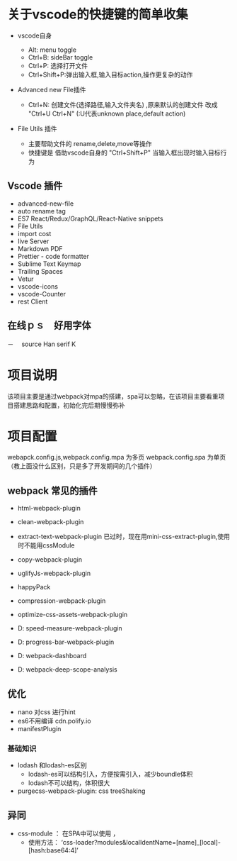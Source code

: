 # 关于vscode的快捷键的简单收集

- vscode自身
  + Alt: menu toggle
  + Ctrl+B: sideBar toggle
  + Ctrl+P: 选择打开文件
  + Ctrl+Shift+P:弹出输入框,输入目标action,操作更复杂的动作
  
- Advanced new File插件
  + Ctrl+N: 创建文件(选择路径,输入文件夹名)  ,原来默认的创建文件 改成 "Ctrl+U Ctrl+N" (:U代表unknown place,default action)

- File Utils 插件
  + 主要帮助文件的 rename,delete,move等操作
  + 快捷键是 借助vscode自身的 "Ctrl+Shift+P" 当输入框出现时输入目标行为


## Vscode 插件
- advanced-new-file
- auto rename tag
- ES7 React/Redux/GraphQL/React-Native snippets
- File Utils
- import cost
- live Server
- Markdown PDF
- Prettier - code formatter
- Sublime Text Keymap
- Trailing Spaces
- Vetur
- vscode-icons
- vscode-Counter
- rest Client



## 在线ｐｓ　好用字体
－　 source Han serif K

# 项目说明

该项目主要是通过webpack对mpa的搭建，spa可以忽略，在该项目主要看重项目搭建思路和配置，初始化完后期慢慢弥补

# 项目配置
webapck.config.js,webpack.config.mpa 为多页
webpack.config.spa 为单页 （教上面没什么区别，只是多了开发期间的几个插件）

## webpack 常见的插件

- html-webpack-plugin
- clean-webpack-plugin
- extract-text-webpack-plugin 已过时，现在用mini-css-extract-plugin,使用时不能用cssModule
- copy-webpack-plugin

- uglifyJs-webpack-plugin
- happyPack
- compression-webpack-plugin
- optimize-css-assets-webpack-plugin

- D: speed-measure-webpack-plugin
- D: progress-bar-webpack-plugin
- D: webpack-dashboard
- D: webpack-deep-scope-analysis  

## 优化
- nano 对css 进行hint
- es6不用编译  cdn.polify.io
- manifestPlugin




### 基础知识
- lodash 和lodash-es区别
  + lodash-es可以结构引入，方便按需引入，减少boundle体积
  + lodash不可以结构，体积很大
- purgecss-webpack-plugin: css treeShaking


## 异同
- css-module  ： 在SPA中可以使用 ，
  + 使用方法： ‘css-loader?modules&localIdentName=[name]_[local]-[hash:base64:4]’
